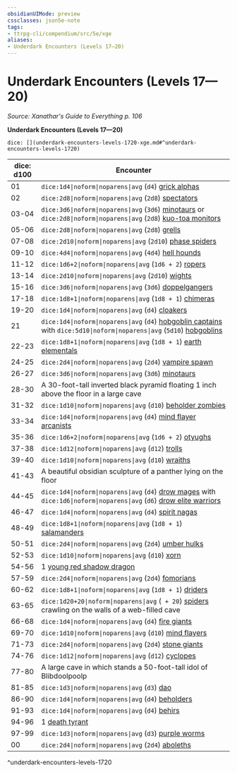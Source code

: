 ```yaml
---
obsidianUIMode: preview
cssclasses: json5e-note
tags:
- ttrpg-cli/compendium/src/5e/xge
aliases:
- Underdark Encounters (Levels 17—20)
---
```

# Underdark Encounters (Levels 17—20)
*Source: Xanathar's Guide to Everything p. 106* 

**Underdark Encounters (Levels 17—20)**

`dice: [](underdark-encounters-levels-1720-xge.md#^underdark-encounters-levels-1720)`

| dice: d100 | Encounter |
|------------|-----------|
| 01 | `dice:1d4\|noform\|noparens\|avg` (`d4`) [grick alphas](/3-Mechanics/CLI/Compendium/bestiary/monstrosity/grick-alpha.md) |
| 02 | `dice:2d8\|noform\|noparens\|avg` (`2d8`) [spectators](/3-Mechanics/CLI/Compendium/bestiary/aberration/spectator.md) |
| 03-04 | `dice:3d6\|noform\|noparens\|avg` (`3d6`) [minotaurs](/3-Mechanics/CLI/Compendium/bestiary/monstrosity/minotaur.md) or `dice:2d8\|noform\|noparens\|avg` (`2d8`) [kuo-toa monitors](/3-Mechanics/CLI/Compendium/bestiary/humanoid/kuo-toa-monitor.md) |
| 05-06 | `dice:2d8\|noform\|noparens\|avg` (`2d8`) [grells](/3-Mechanics/CLI/Compendium/bestiary/aberration/grell.md) |
| 07-08 | `dice:2d10\|noform\|noparens\|avg` (`2d10`) [phase spiders](/3-Mechanics/CLI/Compendium/bestiary/monstrosity/phase-spider.md) |
| 09-10 | `dice:4d4\|noform\|noparens\|avg` (`4d4`) [hell hounds](/3-Mechanics/CLI/Compendium/bestiary/fiend/hell-hound.md) |
| 11-12 | `dice:1d6+2\|noform\|noparens\|avg` (`1d6 + 2`) [ropers](/3-Mechanics/CLI/Compendium/bestiary/monstrosity/roper.md) |
| 13-14 | `dice:2d10\|noform\|noparens\|avg` (`2d10`) [wights](/3-Mechanics/CLI/Compendium/bestiary/undead/wight.md) |
| 15-16 | `dice:3d6\|noform\|noparens\|avg` (`3d6`) [doppelgangers](/3-Mechanics/CLI/Compendium/bestiary/monstrosity/doppelganger.md) |
| 17-18 | `dice:1d8+1\|noform\|noparens\|avg` (`1d8 + 1`) [chimeras](/3-Mechanics/CLI/Compendium/bestiary/monstrosity/chimera.md) |
| 19-20 | `dice:1d4\|noform\|noparens\|avg` (`d4`) [cloakers](/3-Mechanics/CLI/Compendium/bestiary/aberration/cloaker.md) |
| 21 | `dice:1d4\|noform\|noparens\|avg` (`d4`) [hobgoblin captains](/3-Mechanics/CLI/Compendium/bestiary/humanoid/hobgoblin-captain.md) with `dice:5d10\|noform\|noparens\|avg` (`5d10`) [hobgoblins](/3-Mechanics/CLI/Compendium/bestiary/humanoid/hobgoblin.md) |
| 22-23 | `dice:1d8+1\|noform\|noparens\|avg` (`1d8 + 1`) [earth elementals](/3-Mechanics/CLI/Compendium/bestiary/elemental/earth-elemental.md) |
| 24-25 | `dice:2d4\|noform\|noparens\|avg` (`2d4`) [vampire spawn](/3-Mechanics/CLI/Compendium/bestiary/undead/vampire-spawn.md) |
| 26-27 | `dice:3d6\|noform\|noparens\|avg` (`3d6`) [minotaurs](/3-Mechanics/CLI/Compendium/bestiary/monstrosity/minotaur.md) |
| 28-30 | A 30-foot-tall inverted black pyramid floating 1 inch above the floor in a large cave |
| 31-32 | `dice:1d10\|noform\|noparens\|avg` (`d10`) [beholder zombies](/3-Mechanics/CLI/Compendium/bestiary/undead/beholder-zombie.md) |
| 33-34 | `dice:1d4\|noform\|noparens\|avg` (`d4`) [mind flayer arcanists](/3-Mechanics/CLI/Compendium/bestiary/aberration/mind-flayer-arcanist.md) |
| 35-36 | `dice:1d6+2\|noform\|noparens\|avg` (`1d6 + 2`) [otyughs](/3-Mechanics/CLI/Compendium/bestiary/aberration/otyugh.md) |
| 37-38 | `dice:1d12\|noform\|noparens\|avg` (`d12`) [trolls](/3-Mechanics/CLI/Compendium/bestiary/giant/troll.md) |
| 39-40 | `dice:1d10\|noform\|noparens\|avg` (`d10`) [wraiths](/3-Mechanics/CLI/Compendium/bestiary/undead/wraith.md) |
| 41-43 | A beautiful obsidian sculpture of a panther lying on the floor |
| 44-45 | `dice:1d4\|noform\|noparens\|avg` (`d4`) [drow mages](/3-Mechanics/CLI/Compendium/bestiary/humanoid/drow-mage.md) with `dice:1d6\|noform\|noparens\|avg` (`d6`) [drow elite warriors](/3-Mechanics/CLI/Compendium/bestiary/humanoid/drow-elite-warrior.md) |
| 46-47 | `dice:1d4\|noform\|noparens\|avg` (`d4`) [spirit nagas](/3-Mechanics/CLI/Compendium/bestiary/monstrosity/spirit-naga.md) |
| 48-49 | `dice:1d8+1\|noform\|noparens\|avg` (`1d8 + 1`) [salamanders](/3-Mechanics/CLI/Compendium/bestiary/elemental/salamander.md) |
| 50-51 | `dice:2d4\|noform\|noparens\|avg` (`2d4`) [umber hulks](/3-Mechanics/CLI/Compendium/bestiary/monstrosity/umber-hulk.md) |
| 52-53 | `dice:1d10\|noform\|noparens\|avg` (`d10`) [xorn](/3-Mechanics/CLI/Compendium/bestiary/elemental/xorn.md) |
| 54-56 | 1 [young red shadow dragon](/3-Mechanics/CLI/Compendium/bestiary/dragon/young-red-shadow-dragon.md) |
| 57-59 | `dice:2d4\|noform\|noparens\|avg` (`2d4`) [fomorians](/3-Mechanics/CLI/Compendium/bestiary/giant/fomorian.md) |
| 60-62 | `dice:1d8+1\|noform\|noparens\|avg` (`1d8 + 1`) [driders](/3-Mechanics/CLI/Compendium/bestiary/monstrosity/drider.md) |
| 63-65 | `dice:1d20+20\|noform\|noparens\|avg` (` + 20`) [spiders](/3-Mechanics/CLI/Compendium/bestiary/beast/spider.md) crawling on the walls of a web-filled cave |
| 66-68 | `dice:1d4\|noform\|noparens\|avg` (`d4`) [fire giants](/3-Mechanics/CLI/Compendium/bestiary/giant/fire-giant.md) |
| 69-70 | `dice:1d10\|noform\|noparens\|avg` (`d10`) [mind flayers](/3-Mechanics/CLI/Compendium/bestiary/aberration/mind-flayer.md) |
| 71-73 | `dice:2d4\|noform\|noparens\|avg` (`2d4`) [stone giants](/3-Mechanics/CLI/Compendium/bestiary/giant/stone-giant.md) |
| 74-76 | `dice:1d12\|noform\|noparens\|avg` (`d12`) [cyclopes](/3-Mechanics/CLI/Compendium/bestiary/giant/cyclops.md) |
| 77-80 | A large cave in which stands a 50-foot-tall idol of Blibdoolpoolp |
| 81-85 | `dice:1d3\|noform\|noparens\|avg` (`d3`) [dao](/3-Mechanics/CLI/Compendium/bestiary/elemental/dao.md) |
| 86-90 | `dice:1d4\|noform\|noparens\|avg` (`d4`) [beholders](/3-Mechanics/CLI/Compendium/bestiary/aberration/beholder.md) |
| 91-93 | `dice:1d4\|noform\|noparens\|avg` (`d4`) [behirs](/3-Mechanics/CLI/Compendium/bestiary/monstrosity/behir.md) |
| 94-96 | 1 [death tyrant](/3-Mechanics/CLI/Compendium/bestiary/undead/death-tyrant.md) |
| 97-99 | `dice:1d3\|noform\|noparens\|avg` (`d3`) [purple worms](/3-Mechanics/CLI/Compendium/bestiary/monstrosity/purple-worm.md) |
| 00 | `dice:2d4\|noform\|noparens\|avg` (`2d4`) [aboleths](/3-Mechanics/CLI/Compendium/bestiary/aberration/aboleth.md) |
^underdark-encounters-levels-1720